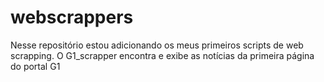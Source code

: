 # webscrappers
Nesse repositório estou adicionando os meus primeiros scripts de web scrapping.
O G1_scrapper encontra e exibe as notícias da primeira página do portal G1
